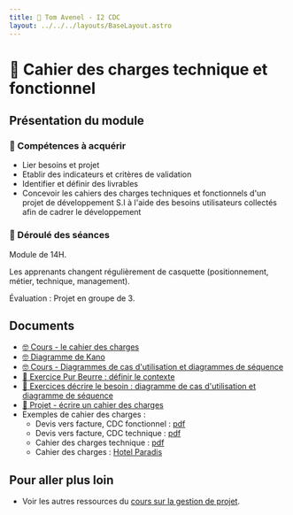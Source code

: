 ```yaml
---
title: 📒 Tom Avenel - I2 CDC
layout: ../../../layouts/BaseLayout.astro
---
```


# 📒 Cahier des charges technique et fonctionnel

## Présentation du module

### 🎯 Compétences à acquérir

- Lier besoins et projet
- Etablir des indicateurs et critères de validation
- Identifier et définir des livrables
- Concevoir les cahiers des charges techniques et fonctionnels d'un projet de développement S.I à l'aide des besoins utilisateurs collectés afin de cadrer le développement

### 📅 Déroulé des séances

Module de 14H.

Les apprenants changent régulièrement de casquette (positionnement, métier, technique, management).

Évaluation : Projet en groupe de 3.

## Documents

- [🤓 Cours - le cahier des charges](/cours/gestion-projet/cahier-charges/cahier_charges-cours)
- [🤓 Diagramme de Kano](/cours/gestion-projet/cours-kano)
- [🤓 Cours - Diagrammes de cas d'utilisation et diagrammes de séquence](/cours/uml/use-case)
- [📝 Exercice Pur Beurre : définir le contexte](/cours/gestion-projet/exos/exo-pur-beurre)
- [📝 Exercices décrire le besoin : diagramme de cas d'utilisation et diagramme de séquence](/cours/gestion-projet/exos/exos-cas-utilisation-cas-sequence)
- [📌 Projet - écrire un cahier des charges](/cours/gestion-projet/cahier-charges/projet-cdc)
- Exemples de cahier des charges :
  - Devis vers facture, CDC fonctionnel : [pdf](/cours/gestion-projet/cahier-charges/dvf_fonctionnel.pdf) <!-- TODO -->
  - Devis vers facture, CDC technique  : [pdf](/cours/gestion-projet/cahier-charges/dvf_technique.pdf) <!-- TODO -->
  - Cahier des charges technique : [pdf](/cours/gestion-projet/cahier-charges/ex_t1.pdf) <!-- TODO -->
  - Cahier des charges : [Hotel Paradis](https://docs.google.com/document/d/1k1kHGk7QgoY3-hMCi0CURhRDo0zMawqyDluuXvYmq5E)

## Pour aller plus loin

- Voir les autres ressources du [cours sur la gestion de projet](/cours/gestion-projet).
